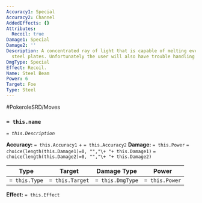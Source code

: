 ```yaml
---
Accuracy1: Special
Accuracy2: Channel
AddedEffects: {}
Attributes:
  Recoil: true
Damage1: Special
Damage2: ''
Description: A concentrated ray of light that is capable of melting even the thickest
  steel plates. Unfortunately the user will also have trouble handling this power.
DmgType: Special
Effect: Recoil.
Name: Steel Beam
Power: 6
Target: Foe
Type: Steel
---
```


#PokeroleSRD/Moves

### `= this.name` 
*`= this.Description`*

**Accuracy:** `= this.Accuracy1` + `= this.Accuracy2`
**Damage:** `= this.Power` `= choice(length(this.Damage1)=0, "","\+ "+ this.Damage1)` `= choice(length(this.Damage2)=0, "","\+ "+ this.Damage2)`

| Type          | Target          | Damage Type          | Power          |
| ------------- | --------------- | ---------------- | -------------- |
| `= this.Type` | `= this.Target` | `= this.DmgType` | `= this.Power` | 

**Effect:** `= this.Effect`